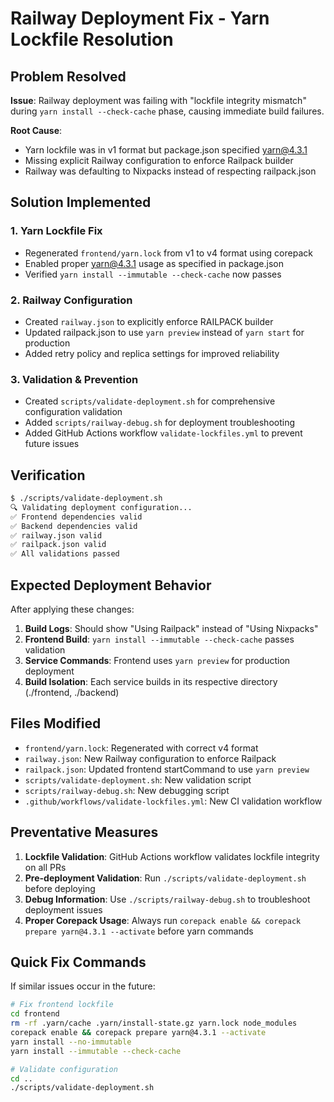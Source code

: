 # Railway Deployment Fix - Yarn Lockfile Resolution

## Problem Resolved

**Issue**: Railway deployment was failing with "lockfile integrity mismatch" during `yarn install --check-cache` phase, causing immediate build failures.

**Root Cause**: 
- Yarn lockfile was in v1 format but package.json specified yarn@4.3.1
- Missing explicit Railway configuration to enforce Railpack builder
- Railway was defaulting to Nixpacks instead of respecting railpack.json

## Solution Implemented

### 1. Yarn Lockfile Fix
- Regenerated `frontend/yarn.lock` from v1 to v4 format using corepack
- Enabled proper yarn@4.3.1 usage as specified in package.json
- Verified `yarn install --immutable --check-cache` now passes

### 2. Railway Configuration
- Created `railway.json` to explicitly enforce RAILPACK builder
- Updated railpack.json to use `yarn preview` instead of `yarn start` for production
- Added retry policy and replica settings for improved reliability

### 3. Validation & Prevention
- Created `scripts/validate-deployment.sh` for comprehensive configuration validation
- Added `scripts/railway-debug.sh` for deployment troubleshooting
- Added GitHub Actions workflow `validate-lockfiles.yml` to prevent future issues

## Verification

```bash
$ ./scripts/validate-deployment.sh
🔍 Validating deployment configuration...
✅ Frontend dependencies valid
✅ Backend dependencies valid  
✅ railway.json valid
✅ railpack.json valid
✅ All validations passed
```

## Expected Deployment Behavior

After applying these changes:

1. **Build Logs**: Should show "Using Railpack" instead of "Using Nixpacks"
2. **Frontend Build**: `yarn install --immutable --check-cache` passes validation
3. **Service Commands**: Frontend uses `yarn preview` for production deployment
4. **Build Isolation**: Each service builds in its respective directory (./frontend, ./backend)

## Files Modified

- `frontend/yarn.lock`: Regenerated with correct v4 format
- `railway.json`: New Railway configuration to enforce Railpack
- `railpack.json`: Updated frontend startCommand to use `yarn preview`
- `scripts/validate-deployment.sh`: New validation script
- `scripts/railway-debug.sh`: New debugging script
- `.github/workflows/validate-lockfiles.yml`: New CI validation workflow

## Preventative Measures

1. **Lockfile Validation**: GitHub Actions workflow validates lockfile integrity on all PRs
2. **Pre-deployment Validation**: Run `./scripts/validate-deployment.sh` before deploying
3. **Debug Information**: Use `./scripts/railway-debug.sh` to troubleshoot deployment issues
4. **Proper Corepack Usage**: Always run `corepack enable && corepack prepare yarn@4.3.1 --activate` before yarn commands

## Quick Fix Commands

If similar issues occur in the future:

```bash
# Fix frontend lockfile
cd frontend
rm -rf .yarn/cache .yarn/install-state.gz yarn.lock node_modules
corepack enable && corepack prepare yarn@4.3.1 --activate
yarn install --no-immutable
yarn install --immutable --check-cache

# Validate configuration
cd ..
./scripts/validate-deployment.sh
```